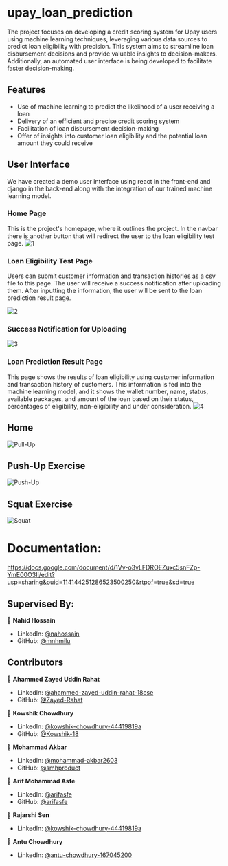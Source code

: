# upay_loan_prediction
The project focuses on developing a credit scoring system for Upay users using machine learning techniques, leveraging various data sources to predict loan eligibility with precision. This system aims to streamline loan disbursement decisions and provide valuable insights to decision-makers. Additionally, an automated user interface is being developed to facilitate faster decision-making.

## Features
* Use of machine learning to predict the likelihood of a user receiving a loan
* Delivery of an efficient and precise credit scoring system
* Facilitation of loan disbursement decision-making
* Offer of insights into customer loan eligibility and the potential loan amount they could receive

## User Interface
We have created a demo user interface using react in the front-end and django in the back-end along with the integration of our trained machine learning model.
### Home Page
This is the project's homepage, where it outlines the project. In the navbar there is another button that will redirect the user to the loan eligibility test page.
![1](https://github.com/arifasfe/credit-scoring-engine/assets/67276690/a36b0dd7-e7a0-48ce-84be-f868176149d7)


### Loan Eligibility Test Page
Users can submit customer information and transaction histories as a csv file to this page. The user will receive a success notification after uploading them. After inputting the information, the user will be sent to the loan prediction result page.

![2](https://github.com/arifasfe/credit-scoring-engine/assets/67276690/710aa38d-71fe-4b2b-8b35-628127f37271)
### Success Notification for Uploading
![3](https://github.com/arifasfe/credit-scoring-engine/assets/67276690/f640586a-f372-4f21-a482-c6033429b2d9)
### Loan Prediction Result Page
This page shows the results of loan eligibility using customer information and transaction history of customers. This information is fed into the machine learning model, and it shows the wallet number, name, status, available packages, and amount of the loan based on their status, percentages of eligibility, non-eligibility and under consideration.
![4](https://github.com/arifasfe/credit-scoring-engine/assets/67276690/dd186106-6e67-4dc7-b4f4-ab44a97b9459)


## Home
![Pull-Up](https://github.com/RaiyanMahin/AI-Fitness-Trainer-6th-Semester-Artificial-Intelligence-Academic-Project-/blob/main/Exercises%20Count%20%20Screenshots/pull_up.png?raw=true)
## Push-Up Exercise
![Push-Up](https://github.com/RaiyanMahin/AI-Fitness-Trainer-6th-Semester-Artificial-Intelligence-Academic-Project-/blob/main/Exercises%20Count%20%20Screenshots/push_up_2.png?raw=true)
## Squat Exercise
![Squat](https://github.com/RaiyanMahin/AI-Fitness-Trainer-6th-Semester-Artificial-Intelligence-Academic-Project-/blob/main/Exercises%20Count%20%20Screenshots/squat_2.png?raw=true)


# Documentation:
https://docs.google.com/document/d/1Vv-o3vLFDROEZuxc5snFZp-YmE00O3Ii/edit?usp=sharing&ouid=114144251286523500250&rtpof=true&sd=true

## Supervised By:
👤 **Nahid Hossain**
* LinkedIn: [@nahossain](https://www.linkedin.com/in/nahossain/)
* GitHub: [@mnhmilu](https://github.com/mnhmilu)

## Contributors
👤 **Ahammed Zayed Uddin Rahat**
* LinkedIn: [@ahammed-zayed-uddin-rahat-18cse](https://www.linkedin.com/in/ahammed-zayed-uddin-rahat-18cse/)
* GitHub: [@Zayed-Rahat](https://github.com/Zayed-Rahat)

👤 **Kowshik Chowdhury**
* LinkedIn: [@kowshik-chowdhury-44419819a](https://www.linkedin.com/in/kowshik-chowdhury-44419819a/)
* GitHub: [@Kowshik-18](https://github.com/Kowshik-18)

👤 **Mohammad Akbar**
* LinkedIn: [@mohammad-akbar2603](https://www.linkedin.com/in/mohammad-akbar2603/)
* GitHub: [@smhproduct](https://github.com/smhproduct)

👤 **Arif Mohammad Asfe**
* LinkedIn: [@arifasfe](https://www.linkedin.com/in/arifasfe/)
* GitHub: [@arifasfe](https://github.com/arifasfe)

👤 **Rajarshi Sen**
* LinkedIn: [@kowshik-chowdhury-44419819a](https://www.linkedin.com/in/rajarshi-sen-5ab5b61bb/)

👤 **Antu Chowdhury**
* LinkedIn: [@antu-chowdhury-167045200](https://www.linkedin.com/in/antu-chowdhury-167045200/)